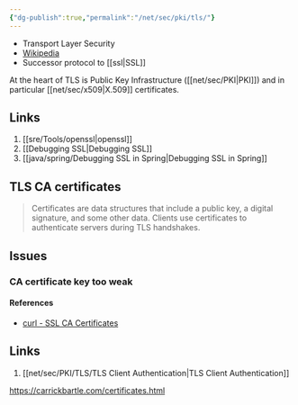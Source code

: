 ```yaml
---
{"dg-publish":true,"permalink":"/net/sec/pki/tls/"}
---
```



- Transport Layer Security 
- [Wikipedia](https://en.wikipedia.org/wiki/Transport_Layer_Security)
- Successor protocol to [[ssl\|SSL]]


At the heart of TLS is Public Key Infrastructure ([[net/sec/PKI\|PKI]]) and in particular [[net/sec/x509\|X.509]] certificates.


## Links

1. [[sre/Tools/openssl\|openssl]]
2. [[Debugging SSL\|Debugging SSL]]
3. [[java/spring/Debugging SSL in Spring\|Debugging SSL in Spring]]

## TLS CA certificates

> Certificates are data structures that include a public key, a digital signature, and some other data. Clients use certificates to authenticate servers during TLS handshakes.

## Issues

### CA certificate key too weak

#### References

- [curl - SSL CA Certificates](https://curl.haxx.se/docs/sslcerts.html)


## Links

1. [[net/sec/PKI/TLS/TLS Client Authentication\|TLS Client Authentication]]

https://carrickbartle.com/certificates.html